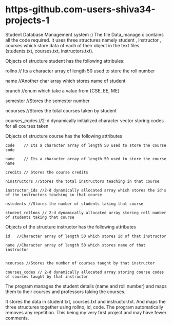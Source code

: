 # https-github.com-users-shiva34-projects-1
Student Database Management system :)
The file Data_manage.c contains all the code required.
It uses three structures namely student , instructor , courses which store data 
of each of their object in the text files (students.txt, courses.txt, instructors.txt).

Objects of structure student has the following attribules: 

   rollno  // Its a character array of length 50 used to store the roll number  
   
   name    //Another char array which stores name of student
   
   branch  //enum which take a value from {CSE, EE, ME} 
   
   semester //Stores the semester number 
   
   ncourses  //Stores the total courses taken by student 
   
   courses_codes //2-d dynamically initialized character vector storing codes for all courses taken
   
   
Objects of structure course has the following attributes

    code    // Its a character array of length 50 used to store the course code
    
    name    // Its a character array of length 50 used to store the course name
    
    credits // Stores the course credits
    
    ninstructors //Stores the total instructors teaching in that course
    
    instructor_ids //2-d dynamically allocated array which stores the id's of the instructors teaching in that course
    
    nstudents //Stores the number of students taking that course
    
    student_rollnos // 2-d dynamically allocated array storing roll number of students taking that course
    
    
 Objects of the structure instructor has the following attributes
 
    id   //Character array of length 50 which stores id of that instructor
    
    name //Character array of length 50 which stores name of that instructor
    
    
    ncourses //Stores the number of courses taught by that instructor
    
    courses_codes // 2-d dynamically allocated array storing course codes of courses taught by that instructor
    
The program manages the student details (name and roll number) and maps them to their courses and professors taking the courses.

It stores the data in student.txt, courses.txt and instructor.txt. And maps the three structures together using rollno, id, code.
The program automatically removes any repetition.
This being my very first project and may have fewer comments.
